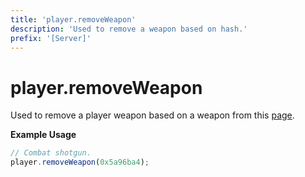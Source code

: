 ```yaml
---
title: 'player.removeWeapon'
description: 'Used to remove a weapon based on hash.'
prefix: '[Server]'
---
```


# player.removeWeapon

Used to remove a player weapon based on a weapon from this [page](https://wiki.altv.mp/wiki/GTA:Weapon_Models).

**Example Usage**

```js
// Combat shotgun.
player.removeWeapon(0x5a96ba4);
```
